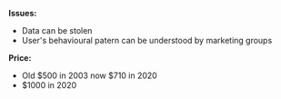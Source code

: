 
**Issues:**
- Data can be stolen 
- User's behavioural patern can be understood by marketing groups

**Price:**
- Old $500 in 2003 now $710 in 2020
- $1000 in 2020


